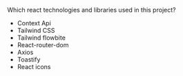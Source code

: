 Which react technologies and libraries used in this project?

- Context Api
- Tailwind CSS
- Tailwind flowbite
- React-router-dom
- Axios
- Toastify
- React icons
